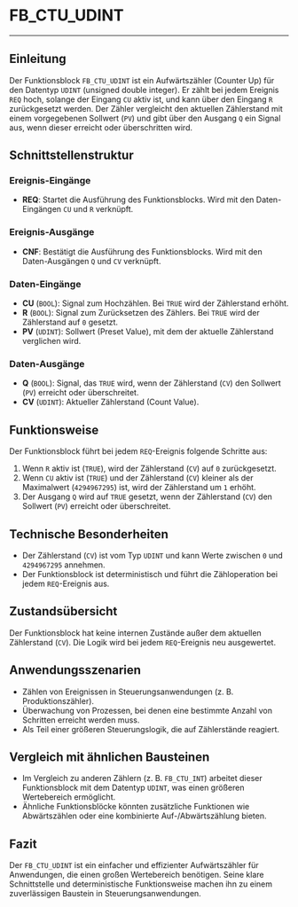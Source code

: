# FB_CTU_UDINT

* * * * * * * * * *
## Einleitung
Der Funktionsblock `FB_CTU_UDINT` ist ein Aufwärtszähler (Counter Up) für den Datentyp `UDINT` (unsigned double integer). Er zählt bei jedem Ereignis `REQ` hoch, solange der Eingang `CU` aktiv ist, und kann über den Eingang `R` zurückgesetzt werden. Der Zähler vergleicht den aktuellen Zählerstand mit einem vorgegebenen Sollwert (`PV`) und gibt über den Ausgang `Q` ein Signal aus, wenn dieser erreicht oder überschritten wird.

## Schnittstellenstruktur

### **Ereignis-Eingänge**
- **REQ**: Startet die Ausführung des Funktionsblocks. Wird mit den Daten-Eingängen `CU` und `R` verknüpft.

### **Ereignis-Ausgänge**
- **CNF**: Bestätigt die Ausführung des Funktionsblocks. Wird mit den Daten-Ausgängen `Q` und `CV` verknüpft.

### **Daten-Eingänge**
- **CU** (`BOOL`): Signal zum Hochzählen. Bei `TRUE` wird der Zählerstand erhöht.
- **R** (`BOOL`): Signal zum Zurücksetzen des Zählers. Bei `TRUE` wird der Zählerstand auf `0` gesetzt.
- **PV** (`UDINT`): Sollwert (Preset Value), mit dem der aktuelle Zählerstand verglichen wird.

### **Daten-Ausgänge**
- **Q** (`BOOL`): Signal, das `TRUE` wird, wenn der Zählerstand (`CV`) den Sollwert (`PV`) erreicht oder überschreitet.
- **CV** (`UDINT`): Aktueller Zählerstand (Count Value).

## Funktionsweise
Der Funktionsblock führt bei jedem `REQ`-Ereignis folgende Schritte aus:
1. Wenn `R` aktiv ist (`TRUE`), wird der Zählerstand (`CV`) auf `0` zurückgesetzt.
2. Wenn `CU` aktiv ist (`TRUE`) und der Zählerstand (`CV`) kleiner als der Maximalwert (`4294967295`) ist, wird der Zählerstand um `1` erhöht.
3. Der Ausgang `Q` wird auf `TRUE` gesetzt, wenn der Zählerstand (`CV`) den Sollwert (`PV`) erreicht oder überschreitet.

## Technische Besonderheiten
- Der Zählerstand (`CV`) ist vom Typ `UDINT` und kann Werte zwischen `0` und `4294967295` annehmen.
- Der Funktionsblock ist deterministisch und führt die Zähloperation bei jedem `REQ`-Ereignis aus.

## Zustandsübersicht
Der Funktionsblock hat keine internen Zustände außer dem aktuellen Zählerstand (`CV`). Die Logik wird bei jedem `REQ`-Ereignis neu ausgewertet.

## Anwendungsszenarien
- Zählen von Ereignissen in Steuerungsanwendungen (z. B. Produktionszähler).
- Überwachung von Prozessen, bei denen eine bestimmte Anzahl von Schritten erreicht werden muss.
- Als Teil einer größeren Steuerungslogik, die auf Zählerstände reagiert.

## Vergleich mit ähnlichen Bausteinen
- Im Vergleich zu anderen Zählern (z. B. `FB_CTU_INT`) arbeitet dieser Funktionsblock mit dem Datentyp `UDINT`, was einen größeren Wertebereich ermöglicht.
- Ähnliche Funktionsblöcke könnten zusätzliche Funktionen wie Abwärtszählen oder eine kombinierte Auf-/Abwärtszählung bieten.

## Fazit
Der `FB_CTU_UDINT` ist ein einfacher und effizienter Aufwärtszähler für Anwendungen, die einen großen Wertebereich benötigen. Seine klare Schnittstelle und deterministische Funktionsweise machen ihn zu einem zuverlässigen Baustein in Steuerungsanwendungen.
